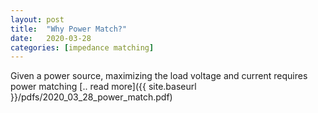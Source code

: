 ```yaml
---
layout: post
title:  "Why Power Match?"
date:   2020-03-28
categories: [impedance matching]
---
```


Given a power source, maximizing the load voltage and current requires power matching [.. read more]({{ site.baseurl }}/pdfs/2020_03_28_power_match.pdf)
